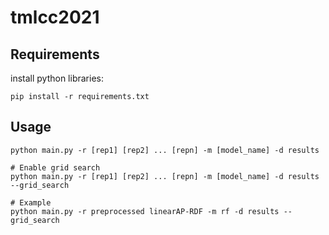 # tmlcc2021

## Requirements
install python libraries:
```
pip install -r requirements.txt
```

## Usage
```
python main.py -r [rep1] [rep2] ... [repn] -m [model_name] -d results

# Enable grid search
python main.py -r [rep1] [rep2] ... [repn] -m [model_name] -d results --grid_search

# Example
python main.py -r preprocessed linearAP-RDF -m rf -d results --grid_search
```
